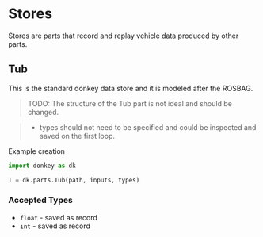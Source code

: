 # Stores

Stores are parts that record and replay vehicle data produced by other parts.

## Tub
This is the standard donkey data store and it is modeled after the ROSBAG.

> TODO: The structure of the Tub part is not ideal and should be changed.

> * types should not need to be specified and could be inspected and saved
on the first loop.


Example creation

```python
import donkey as dk

T = dk.parts.Tub(path, inputs, types)

```






### Accepted Types
* `float` - saved as record
* `int` - saved as record

